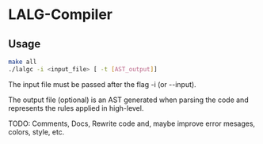 # LALG-Compiler
## Usage 

```bash
make all
./lalgc -i <input_file> [ -t [AST_output]] 
```
The input file must be passed after the flag -i (or --input).

The output file (optional) is an AST generated when parsing the code and represents the rules applied in high-level.

TODO:
Comments, Docs, Rewrite code and, maybe improve error mesages, colors, style, etc.
